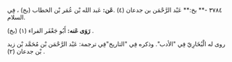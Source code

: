 ٣٧٨٤ -** بخ:** عَبْد الرَّحْمَن بن جدعان (٤) .**عَن:** عَبد الله بْن عُمَر بْن الخطاب (بخ) ، فِي السلام.

**رَوَى عَنه:** أَبُو جَعْفَر الفراء (١) (بخ) .

روى له الْبُخَارِيّ فِي "الأدب". وذكره فِي "التاريخ"فِي ترجمة: عَبْد الرَّحْمَن بْن مُحَمَّد بْن زيد بْن جدعان (٢) .